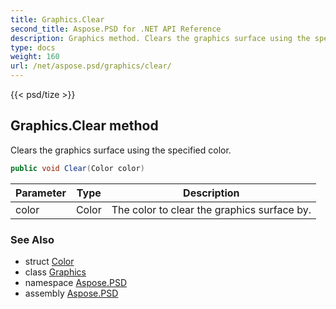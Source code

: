 ```yaml
---
title: Graphics.Clear
second_title: Aspose.PSD for .NET API Reference
description: Graphics method. Clears the graphics surface using the specified color
type: docs
weight: 160
url: /net/aspose.psd/graphics/clear/
---
```

{{< psd/tize >}}
## Graphics.Clear method

Clears the graphics surface using the specified color.

```csharp
public void Clear(Color color)
```

| Parameter | Type | Description |
| --- | --- | --- |
| color | Color | The color to clear the graphics surface by. |

### See Also

* struct [Color](../../color/)
* class [Graphics](../)
* namespace [Aspose.PSD](../../../aspose.psd/)
* assembly [Aspose.PSD](../../../)


